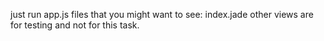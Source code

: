 just run app.js
files that you might want to see:
index.jade
 other views are for testing and not for this task.
